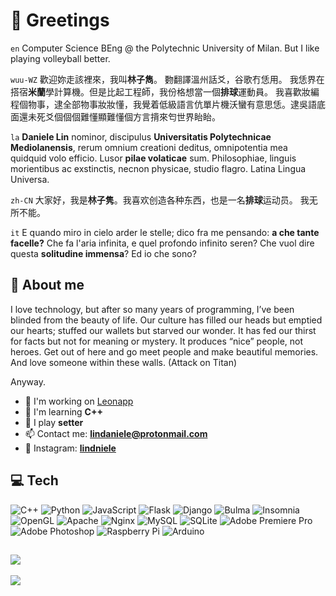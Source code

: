 # 👋 Greetings
`en` Computer Science BEng @ the Polytechnic University of Milan. But I like playing volleyball better.

`wuu-WZ` 歡迎妳走該裡來，我叫**林子雋**。
覅翻譯溫州話爻，谷歌冇恁用。
我恁界在搭宿**米蘭**學計算機。但是比起工程師，我份格想當一個**排球**運動員。
我喜歡妝編程個物事，逮全部物事妝妝懂，我覺着低級語言伉單片機沃蠻有意思恁。逮吳語底面還未死爻個個個難懂顯難懂個方言揹來匄世界眙眙。

`la` **Daniele Lin** nominor, discipulus **Universitatis Polytechnicae Mediolanensis**, rerum omnium creationi deditus, omnipotentia mea quidquid volo efficio. Lusor **pilae volaticae** sum. Philosophiae, linguis morientibus ac exstinctis, necnon physicae, studio flagro. Latina Lingua Universa.

`zh-CN` 大家好，我是**林子隽**。我喜欢创造各种东西，也是一名**排球**运动员。
我无所不能。

`it` E quando miro in cielo arder le stelle; dico fra me pensando: **a che tante facelle?** 
Che fa l'aria infinita, e quel profondo infinito seren? Che vuol dire questa **solitudine immensa**? Ed io che sono?


<!-- ![Profile Views](https://komarev.com/ghpvc/?username=lindaniele) -->

## 💫 About me
I love technology, but after so many years of programming, I’ve been blinded from the beauty of life. Our culture has filled our heads but emptied our hearts; stuffed our wallets but starved our wonder. It has fed our thirst for facts but not for meaning or mystery. It produces “nice” people, not heroes. Get out of here and go meet people and make beautiful memories. 
And love someone within these walls. (Attack on Titan)

Anyway.
- 🔭 I'm working on [Leonapp](https://github.com/leonapp-project)
- 🌱 I'm learning **C++**
- 🏐 I play **setter**
- 📫 Contact me: **lindaniele@protonmail.com**
- 📱 Instagram: [**lindniele**](https://www.instagram.com/lindniele)
  

## 💻 Tech
![C++](https://img.shields.io/badge/c++-%2300599C.svg?style=for-the-badge&logo=c%2B%2B&logoColor=white) ![Python](https://img.shields.io/badge/python-3670A0?style=for-the-badge&logo=python&logoColor=ffdd54) ![JavaScript](https://img.shields.io/badge/javascript-%23323330.svg?style=for-the-badge&logo=javascript&logoColor=%23F7DF1E) ![Flask](https://img.shields.io/badge/flask-%23000.svg?style=for-the-badge&logo=flask&logoColor=white) ![Django](https://img.shields.io/badge/django-%23092E20.svg?style=for-the-badge&logo=django&logoColor=white) ![Bulma](https://img.shields.io/badge/bulma-00D0B1?style=for-the-badge&logo=bulma&logoColor=white) ![Insomnia](https://img.shields.io/badge/Insomnia-black?style=for-the-badge&logo=insomnia&logoColor=5849BE) ![OpenGL](https://img.shields.io/badge/OpenGL-%23FFFFFF.svg?style=for-the-badge&logo=opengl) ![Apache](https://img.shields.io/badge/apache-%23D42029.svg?style=for-the-badge&logo=apache&logoColor=white) ![Nginx](https://img.shields.io/badge/nginx-%23009639.svg?style=for-the-badge&logo=nginx&logoColor=white) ![MySQL](https://img.shields.io/badge/mysql-%2300000f.svg?style=for-the-badge&logo=mysql&logoColor=white) ![SQLite](https://img.shields.io/badge/sqlite-%2307405e.svg?style=for-the-badge&logo=sqlite&logoColor=white) ![Adobe Premiere Pro](https://img.shields.io/badge/Adobe%20Premiere%20Pro-9999FF.svg?style=for-the-badge&logo=Adobe%20Premiere%20Pro&logoColor=white) ![Adobe Photoshop](https://img.shields.io/badge/adobe%20photoshop-%2331A8FF.svg?style=for-the-badge&logo=adobe%20photoshop&logoColor=white) ![Raspberry Pi](https://img.shields.io/badge/-RaspberryPi-C51A4A?style=for-the-badge&logo=Raspberry-Pi) ![Arduino](https://img.shields.io/badge/-Arduino-00979D?style=for-the-badge&logo=Arduino&logoColor=white)

![](https://github-readme-stats.vercel.app/api/top-langs/?username=lindaniele&theme=dark&hide_border=false&include_all_commits=false&count_private=false&layout=compact)
---
[![](https://visitcount.itsvg.in/api?id=lindaniele&icon=0&color=0)](https://visitcount.itsvg.in)
